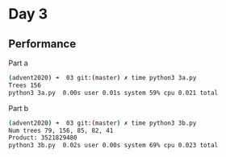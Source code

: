 # Day 3

## Performance
Part a
```bash
(advent2020) ➜  03 git:(master) ✗ time python3 3a.py 
Trees 156
python3 3a.py  0.00s user 0.01s system 59% cpu 0.021 total
```

Part b
```bash
(advent2020) ➜  03 git:(master) ✗ time python3 3b.py
Num trees 79, 156, 85, 82, 41
Product: 3521829480
python3 3b.py  0.02s user 0.00s system 69% cpu 0.023 total
```
